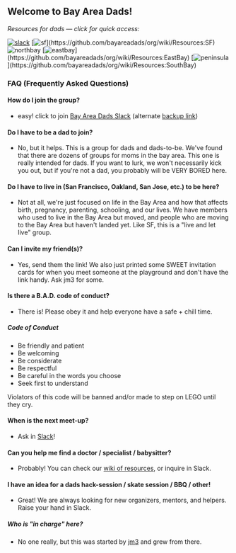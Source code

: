 ## Welcome to Bay Area Dads!

_Resources for dads — click for quick access:_

[![slack](http://bayareadads.s3.amazonaws.com/slack.jpg?1)](https://bayareadads.slack.com/) 
[![sf](http://bayareadads.s3.amazonaws.com/sf.jpg?)](https://github.com/bayareadads/org/wiki/Resources:SF) 
![northbay](http://bayareadads.s3.amazonaws.com/northbay.jpg?) 
[![eastbay](http://bayareadads.s3.amazonaws.com/eastbay.jpg?)](https://github.com/bayareadads/org/wiki/Resources:EastBay) 
[![peninsula](http://bayareadads.s3.amazonaws.com/peninsula.jpg?)](https://github.com/bayareadads/org/wiki/Resources:SouthBay) 

### FAQ (Frequently Asked Questions)

#### How do I join the group?
- easy! click to join [Bay Area Dads Slack](https://bayareadads.herokuapp.com/) (alternate [backup link](http://hamsterpad.com/chat/bayareadads))

#### Do I have to be a dad to join?
- No, but it helps. This is a group for dads and dads-to-be. We've found that there are dozens of groups for moms in the bay area. This one is really intended for dads. If you want to lurk, we won't necessarily kick you out, but if you're not a dad, you probably will be VERY BORED here.

#### Do I have to live in (San Francisco, Oakland, San Jose, etc.) to be here?
- Not at all, we're just focused on life in the Bay Area and how that
  affects birth, pregnancy, parenting, schooling, and our lives. We have
  members who used to live in the Bay Area but moved, and people who are
  moving to the Bay Area but haven't landed yet. Like SF, this is a
  "live and let live" group.

#### Can I invite my friend(s)?
- Yes, send them the link! We also just printed some SWEET invitation cards for when you meet someone at the playground and don't have the link handy. Ask jm3 for some.

#### Is there a B.A.D. code of conduct?
- There is! Please obey it and help everyone have a safe + chill time.

##### Code of Conduct
- Be friendly and patient
- Be welcoming
- Be considerate
- Be respectful
- Be careful in the words you choose
- Seek first to understand

Violators of this code will be banned and/or made to step on LEGO until they cry.

#### When is the next meet-up?
- Ask in [Slack](https://bayareadads.herokuapp.com/)!

#### Can you help me find a doctor / specialist / babysitter?
- Probably! You can check our [wiki of resources](https://github.com/bayareadads/org/wiki), or inquire in Slack.

#### I have an idea for a dads hack-session / skate session / BBQ / other!
- Great! We are always looking for new organizers, mentors, and helpers. Raise your hand in Slack.

##### Who is "in charge" here?
- No one really, but this was started by [jm3](http://twitter.com/jm3)
  and grew from there.
